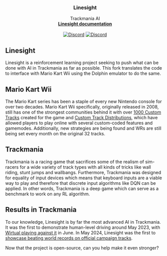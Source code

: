 <div align="center">

  <h3>Linesight</h3>

  Trackmania AI
  <br>
  <strong>[Linesight documentation][doc-link]</strong>
  <br>
  <br>
  [![Discord][doc-badge]][doc-link]
  [![Discord][discord-badge]][discord-link]

</div>

## Linesight

Linesight is a reinforcement learning project seeking to push what can be done with AI in Trackmania as far as possible. This fork translates the code to interface with Mario Kart Wii using the Dolphin emulator to do the same.

## Mario Kart Wii

The Mario Kart series has been a staple of every new Nintendo console for over two decades. Mario Kart Wii specifically, originally released in 2008, still has one of the strongest communities behind it with over [1000 Custom Tracks](https://wiki.tockdom.com/wiki/List_of_Custom_Tracks) created for the game and [Custom Track Distributions](https://wiki.tockdom.com/wiki/Custom_Track_Distribution), which have allowed players to play online with several custom-coded features and gamemodes. Additionally, new strategies are being found and WRs are still being set every month on the original 32 tracks.

## Trackmania

Trackmania is a racing game that sacrifices some of the realism of sim-racers for a wide variety of track types with all kinds of tricks like wall riding, stunt jumps and wallbangs. Furthermore, Trackmania was designed for equality of input devices which means that keyboard inputs are a viable way to play and therefore that discrete input algorithms like DQN can be applied. In other words, Trackmania is a deep game which can serve as a benchmark to work on any RL algorithm.

## Results in Trackmania

To our knowledge, Linesight is by far the most advanced AI in Trackmania. It was the first to demonstrate human-level driving around May 2023, with [Wirtual playing against it](https://www.youtube.com/watch?v=wjHW3ai47Og) in June. In May 2024, Linesight was the first to [showcase beating world records on official campaign tracks](https://www.youtube.com/watch?v=cUojVsCJ51I).

Now that the project is open-source, can you help make it even stronger?

[doc-link]: https://linesight-rl.github.io/linesight/build/html/
[discord-link]:       https://discord.gg/PvWYGkGKqd

[doc-badge]: https://img.shields.io/badge/Documentation-blue?style=for-the-badge&logoSize=small&logo=readthedocs
[discord-badge]: https://img.shields.io/discord/847108820479770686?style=for-the-badge&logo=discord&logoSize=auto&label=Discord
